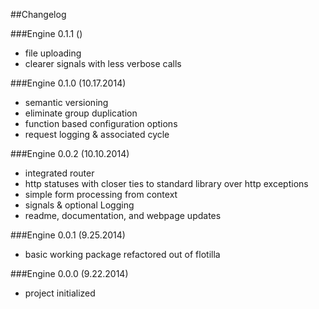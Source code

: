 ##Changelog

###Engine 0.1.1 ()

- file uploading
- clearer signals with less verbose calls

###Engine 0.1.0 (10.17.2014)

- semantic versioning
- eliminate group duplication
- function based configuration options
- request logging & associated cycle 

###Engine 0.0.2 (10.10.2014)

- integrated router 
- http statuses with closer ties to standard library over http exceptions
- simple form processing from context
- signals & optional Logging
- readme, documentation, and webpage updates

###Engine 0.0.1 (9.25.2014)

- basic working package refactored out of flotilla

###Engine 0.0.0 (9.22.2014)

- project initialized
